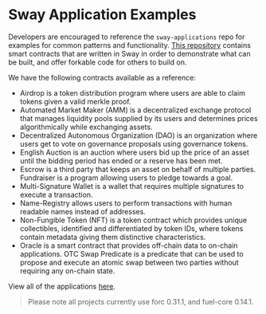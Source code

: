 # Sway Application Examples

Developers are encouraged to reference the `sway-applications` repo for examples for common patterns and functionality. [This repository](https://github.com/FuelLabs/sway-applications) contains smart contracts that are written in Sway in order to demonstrate what can be built, and offer forkable code for others to build on.

We have the following contracts available as a reference:

- Airdrop is a token distribution program where users are able to claim tokens given a valid merkle proof.
- Automated Market Maker (AMM) is a decentralized exchange protocol that manages liquidity pools supplied by its users and determines prices algorithmically while exchanging assets.
- Decentralized Autonomous Organization (DAO) is an organization where users get to vote on governance proposals using governance tokens.
- English Auction is an auction where users bid up the price of an asset until the bidding period has ended or a reserve has been met.
- Escrow is a third party that keeps an asset on behalf of multiple parties.
  Fundraiser is a program allowing users to pledge towards a goal.
- Multi-Signature Wallet is a wallet that requires multiple signatures to execute a transaction.
- Name-Registry allows users to perform transactions with human readable names instead of addresses.
- Non-Fungible Token (NFT) is a token contract which provides unique collectibles, identified and differentiated by token IDs, where tokens contain metadata giving them distinctive characteristics.
- Oracle is a smart contract that provides off-chain data to on-chain applications.
  OTC Swap Predicate is a predicate that can be used to propose and execute an atomic swap between two parties without requiring any on-chain state.

View all of the applications [here](https://github.com/FuelLabs/sway-applications).

> Please note all projects currently use forc 0.31.1, and fuel-core 0.14.1.
